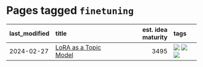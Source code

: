 # Pages tagged `finetuning`

|last_modified|title|est. idea maturity|tags
|:---|:---|---:|:---|
|2024-02-27|[LoRA as a Topic Model](../lora_lda.md)|3495|[![](https://img.shields.io/badge/tag-experimental-fe4dc)](../tags/experimental.md) [![](https://img.shields.io/badge/tag-finetuning-fdf6a0)](../tags/finetuning.md) [![](https://img.shields.io/badge/tag-nlp-759071)](../tags/nlp.md)|